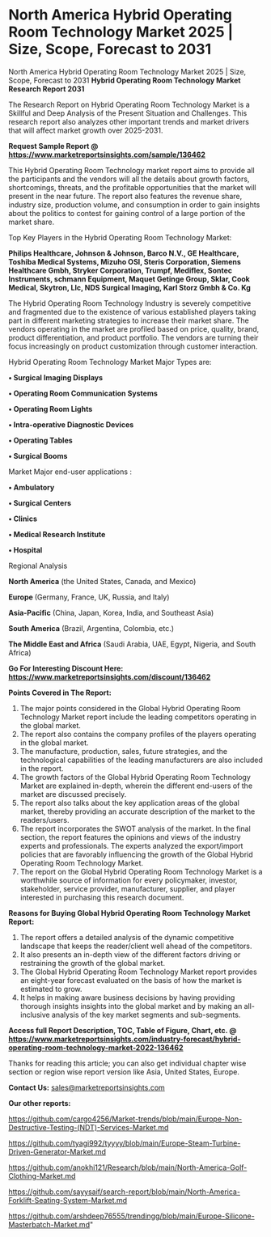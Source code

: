 # North America Hybrid Operating Room Technology Market 2025 | Size, Scope, Forecast to 2031
North America Hybrid Operating Room Technology Market 2025 | Size, Scope, Forecast to 2031
<strong>Hybrid Operating Room Technology Market Research Report 2031</strong>

The Research Report on Hybrid Operating Room Technology Market is a Skillful and Deep Analysis of the Present Situation and Challenges. This research report also analyzes other important trends and market drivers that will affect market growth over 2025-2031.

<strong>Request Sample Report @ <a href=https://www.marketreportsinsights.com/sample/136462>https://www.marketreportsinsights.com/sample/136462</a></strong>

This Hybrid Operating Room Technology market report aims to provide all the participants and the vendors will all the details about growth factors, shortcomings, threats, and the profitable opportunities that the market will present in the near future. The report also features the revenue share, industry size, production volume, and consumption in order to gain insights about the politics to contest for gaining control of a large portion of the market share.

Top Key Players in the Hybrid Operating Room Technology Market:

<strong>Philips Healthcare, Johnson & Johnson, Barco N.V., GE Healthcare, Toshiba Medical Systems, Mizuho OSI, Steris Corporation, Siemens Healthcare Gmbh, Stryker Corporation, Trumpf, Mediflex, Sontec Instruments, schmann Equipment, Maquet Getinge Group, Sklar, Cook Medical, Skytron, Llc, NDS Surgical Imaging, Karl Storz Gmbh & Co. Kg</strong>

The Hybrid Operating Room Technology Industry is severely competitive and fragmented due to the existence of various established players taking part in different marketing strategies to increase their market share. The vendors operating in the market are profiled based on price, quality, brand, product differentiation, and product portfolio. The vendors are turning their focus increasingly on product customization through customer interaction.

Hybrid Operating Room Technology Market Major Types are:

<strong>• Surgical Imaging Displays

• Operating Room Communication Systems

• Operating Room Lights

• Intra-operative Diagnostic Devices

• Operating Tables

• Surgical Booms</strong>

Market Major end-user applications :

<strong>• Ambulatory

• Surgical Centers

• Clinics

• Medical Research Institute

• Hospital</strong>

Regional Analysis

</u><strong><b>North America</b></strong> (the United States, Canada, and Mexico)

<strong><b>Europe </b></strong>(Germany, France, UK, Russia, and Italy)

<strong><b>Asia-Pacific</b></strong> (China, Japan, Korea, India, and Southeast Asia)

<strong><b>South America</b></strong> (Brazil, Argentina, Colombia, etc.)

<strong><b>The Middle East and Africa</b></strong> (Saudi Arabia, UAE, Egypt, Nigeria, and South Africa)

<strong>Go For Interesting Discount Here: <a href=https://www.marketreportsinsights.com/discount/136462>https://www.marketreportsinsights.com/discount/136462</a></strong>

<strong>Points Covered in The Report:</strong>
<ol>
  <li>The major points considered in the Global Hybrid Operating Room Technology Market report include the leading competitors operating in the global market.</li>
  <li>The report also contains the company profiles of the players operating in the global market.</li>
  <li>The manufacture, production, sales, future strategies, and the technological capabilities of the leading manufacturers are also included in the report.</li>
  <li>The growth factors of the Global Hybrid Operating Room Technology Market are explained in-depth, wherein the different end-users of the market are discussed precisely.</li>
  <li>The report also talks about the key application areas of the global market, thereby providing an accurate description of the market to the readers/users.</li>
  <li>The report incorporates the SWOT analysis of the market. In the final section, the report features the opinions and views of the industry experts and professionals. The experts analyzed the export/import policies that are favorably influencing the growth of the Global Hybrid Operating Room Technology Market.</li>
  <li>The report on the Global Hybrid Operating Room Technology Market is a worthwhile source of information for every policymaker, investor, stakeholder, service provider, manufacturer, supplier, and player interested in purchasing this research document.</li>
</ol>
<strong>Reasons for Buying Global Hybrid Operating Room Technology Market Report:</strong>

<ol>
  <li>The report offers a detailed analysis of the dynamic competitive landscape that keeps the reader/client well ahead of the competitors.</li>
  <li>It also presents an in-depth view of the different factors driving or restraining the growth of the global market.</li>
  <li>The Global Hybrid Operating Room Technology Market report provides an eight-year forecast evaluated on the basis of how the market is estimated to grow.</li>
  <li>It helps in making aware business decisions by having providing thorough insights insights into the global market and by making an all-inclusive analysis of the key market segments and sub-segments.</li>
</ol>
<strong>Access full Report Description, TOC, Table of Figure, Chart, etc. @ <a href=https://www.marketreportsinsights.com/industry-forecast/hybrid-operating-room-technology-market-2022-136462>https://www.marketreportsinsights.com/industry-forecast/hybrid-operating-room-technology-market-2022-136462</a></strong>


Thanks for reading this article; you can also get individual chapter wise section or region wise report version like Asia, United States, Europe.

<strong>Contact Us:</strong>
sales@marketreportsinsights.com

<strong>Our other reports:</strong>

<a href=https://github.com/cargo4256/Market-trends/blob/main/Europe-Non-Destructive-Testing-(NDT)-Services-Market.md>https://github.com/cargo4256/Market-trends/blob/main/Europe-Non-Destructive-Testing-(NDT)-Services-Market.md</a>

<a href=https://github.com/tyagi992/tyyyy/blob/main/Europe-Steam-Turbine-Driven-Generator-Market.md>https://github.com/tyagi992/tyyyy/blob/main/Europe-Steam-Turbine-Driven-Generator-Market.md</a>

<a href=https://github.com/anokhi121/Research/blob/main/North-America-Golf-Clothing-Market.md>https://github.com/anokhi121/Research/blob/main/North-America-Golf-Clothing-Market.md</a>

<a href=https://github.com/sayysaif/search-report/blob/main/North-America-Forklift-Seating-System-Market.md>https://github.com/sayysaif/search-report/blob/main/North-America-Forklift-Seating-System-Market.md</a>

<a href=https://github.com/arshdeep76555/trendingg/blob/main/Europe-Silicone-Masterbatch-Market.md>https://github.com/arshdeep76555/trendingg/blob/main/Europe-Silicone-Masterbatch-Market.md</a>"
